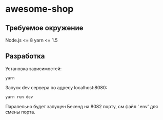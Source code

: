 # awesome-shop

## Требуемое окружение
Node.js <= 8
yarn <= 1.5

## Разработка
Установка зависимостей:
```
yarn
```

Запуск dev сервера по адресу localhost:8080:
```
yarn run dev
```

Паралельно будет запущен Бекенд на 8082 порту, см файл '.env' для смены порта.
